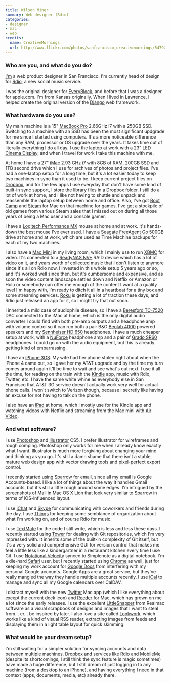 ```yaml
---
title: Wilson Miner
summary: Web designer (Rdio)
categories:
- designer
- mac
- web
credits:
  name: CreativeMornings
  url: http://www.flickr.com/photos/sanfrancisco_creativemornings/5479227521/
---
```


### Who are you, and what do you do?

[I'm](http://www.wilsonminer.com/ "Wilson's website.") a web product designer in San Francisco. I'm currently head of design for [Rdio][], a new social music service.

I was the original designer for [EveryBlock][], and before that I was a designer for apple.com. I'm from Kansas originally. When I lived in Lawrence, I helped create the original version of the [Django][] web framework.

### What hardware do you use?

My main machine is a 15" [MacBook Pro][macbook-pro] 2.66GHz i7 with a 250GB SSD. Switching to a machine with an SSD has been the most significant updgrade for me since I started using computers. It's a more noticeable difference than any RAM, processor or OS upgrade over the years. It takes time out of literally everything I do all day. I use the laptop at work with a 23" LED [Cinema Display][cinema-display], and when I travel for work I take this machine with me.

At home I have a 27" [iMac][] 2.93 GHz i7 with 8GB of RAM, 200GB SSD and 1TB second drive which I use for archives of photos and project files. I've had a one-laptop setup for a long time, but it's a lot easier today to keep two machines in sync than it used to be. I keep current project files on [Dropbox][], and for the few apps I use everyday that don't have some kind of built-in sync support, I store the library files in a Dropbox folder. I still do a lot of work at home, and I like not having to shuttle and unpack and reassemble the laptop setup between home and office. Also, I've got [Boot Camp][boot-camp] and [Steam][] for Mac on that machine for games. I've got a stockpile of old games from various Steam sales that I missed out on during all those years of being a Mac user and a console gamer.

I have a [Logitech Performance MX][performance-mouse-mx] mouse at home and at work. It's hands-down the best mouse I've ever used. I have a [Seagate FreeAgent Go][freeagent-go] 500GB drive at home and at work, which are used as Time Machine backups for each of my two machines.

I also have a [Mac Mini][mac-mini] in my living room, which I mainly use to run [XBMC][] for video. It's connected to a [ReadyNAS NV+][readynas-nv-plus] RAID device which has a lot of video on it, and years worth of collected music that I don't listen to anymore since it's all on Rdio now. I invested in this whole setup 5 years ago or so, and it's worked well since then, but it's cumbersome and expensive, and as soon the video content landscape settles down and Netflix or Amazon or Hulu or somebody can offer me enough of the content I want at a quality level I'm happy with, I'm ready to ditch it all in a heartbeat for a tiny box and some streaming services. [Roku][] is getting a lot of traction these days, and Rdio just released an app for it, so I might try that out soon.

I inherited a mild case of audiophile disease, so I have a [Beresford TC-7520][tc-7520] DAC connected to the iMac at home, which is the only digital audio converter I could find with both pre-amp outputs and a headphone amp with volume control so it can run both a pair B&O [Beolab 4000][beolab-4000] powered speakers and my [Sennheiser HD 650][hd-650] headphones. I have a much cheaper setup at work, with a [NuForce][icon-udac] headphone amp and a pair of [Grado SR60][sr60i] headphones. I could go on with the audio equipment, but this is already getting kind of embarrassing.

I have an [iPhone 3GS][iphone-3gs]. My wife had her phone stolen right about when the iPhone 4 came out, so I gave her my AT&T upgrade and by the time my turn comes around again it'll be time to wait and see what's out next. I use it all the time, for reading on the train with the [Kindle][kindle-ios] app, music with Rdio, Twitter, etc. I have the same white whine as everybody else in San Francisco that AT&T 3G service doesn't actually work very well for actual phone calls. I won't switch to Verizon though, because I secretly like having an excuse for not having to talk on the phone.

I also have an [iPad][] at home, which I mostly use for the Kindle app and watching videos with Netflix and streaming from the Mac mini with [Air Video][air-video].

### And what software?

I use [Photoshop][] and [Illustrator][] CS5. I prefer Illustrator for wireframes and rough comping. Photoshop only works for me when I already know exactly what I want. Illustrator is much more forgiving about changing your mind and thinking as you go. It's still a damn shame that there isn't a stable, mature web design app with vector drawing tools and pixel-perfect export control.

I recently started using [Sparrow][] for email, since all my email is Google Accounts-based. I like a lot of things about the way it handles Gmail accounts, but it's still a little rough around some edges. I'm intrigued by the screenshots of Mail in Mac OS X Lion that look very similar to Sparrow in terms of iOS-influenced layout.

I use [iChat][] and [Skype][] for communicating with coworkers and friends during the day. I use [Things][] for keeping some semblance of organization about what I'm working on, and of course Rdio for music.

I use [TextMate][] for the code I still write, which is less and less these days. I recently started using [Tower][] for dealing with Git repositories, which I'm very impressed with. It inherits some of the built-in complexity of Git itself, but it's a very solid and comprehensive GUI for version control that makes me feel a little less like a kindergartner in a restaurant kitchen every time I use Git. I use [Notational Velocity][notational-velocity] synced to Simplenote as a digital notebook. I'm a die-hard [Safari][] user, but I recently started using [Chrome][] as well, just for keeping my work account for [Google Docs][google-docs] from interfering with my personal Google accounts. Google Apps are a great service, but they've really mangled the way they handle multiple accounts recently. I use [iCal][] to manage and sync all my Google calendars over CalDAV.

I distract myself with the new [Twitter][twitter-mac] Mac app (which I like everything about except the current dock icon) and [Reeder][reeder] for Mac, which has grown on me a lot since the early releases. I use the excellent [LittleSnapper][] from Realmac software as a visual scrapbook of designs and images that I want to steal from... er... be inspired by later. I also love a site called [Lookwork][], which works like a kind of visual RSS reader, extracting images from feeds and displaying them in a light table layout for quick skimming.

### What would be your dream setup?

I'm still waiting for a simpler solution for syncing accounts and data between multiple machines. Dropbox and services like Rdio and MobileMe (despite its shortcomings, I still think the sync feature is magic sometimes) have made a huge difference, but I still dream of just logging in to any machine (from a desktop to an iPhone), and having everything I need in that context (apps, documents, media, etc) already there.

[beolab-4000]: http://www.beoworld.org/prod_details.asp?pid=370 "Swanky speakers."
[cinema-display]: https://en.wikipedia.org/wiki/Apple_Cinema_Display "An LCD display."
[freeagent-go]: https://www.amazon.com/Seagate-FreeAgent-Portable-External-ST905003FGA2E1-RK/dp/B001FWCDQG "A portable hard disk."
[hd-650]: https://en-us.sennheiser.com/high-quality-headphones-around-ear-audio-surround-hd-650 "Headphones."
[icon-udac]: https://billstclair.com/udac/ "A USB digital audio converter."
[imac]: https://www.apple.com/imac/ "An all-in-one computer."
[ipad]: https://www.apple.com/ipad/ "A tablet device."
[iphone-3gs]: https://en.wikipedia.org/wiki/IPhone_3GS "A 3 megapixel smartphone."
[mac-mini]: https://www.apple.com/mac-mini/ "A small desktop computer."
[macbook-pro]: https://www.apple.com/macbook-pro/ "A laptop."
[performance-mouse-mx]: https://www.logitech.com/en-us/product/performance-mouse-mx "A wireless laser mouse."
[readynas-nv-plus]: https://www.pcmag.com/article2/0,2817,2205357,00.asp "A network backup/storage solution."
[roku]: https://www.roku.com/ "A device for streaming entertainment to your TV."
[sr60i]: https://www.amazon.com/Grado-Prestige-Headphones-Discontinued-Manufacturer/dp/B0006DPMU4 "Headphones."
[tc-7520]: https://www.guru3d.com/articles_pages/beresford_tc_7520_dac_amplifier_review,1.html "A headphone DAC."
[air-video]: http://www.inmethod.com/air-video/ "Software to stream video to your iDevice."
[boot-camp]: https://en.wikipedia.org/wiki/Boot_Camp_(software) "Software to allow Macs to run Windows natively."
[chrome]: https://www.google.com/intl/en/chrome/browser/ "A WebKit-based browser, where each tab runs in its own thread."
[django]: https://www.djangoproject.com/ "A Python-based web framework."
[dropbox]: https://www.dropbox.com/ "Online syncing and storage."
[everyblock]: https://www.everyblock.com/ "A service for getting hyperlocal news."
[google-docs]: https://en.wikipedia.org/wiki/Google_Docs "A web-based office suite."
[ical]: https://en.wikipedia.org/wiki/Calendar_(Apple) "The calendar software included with macOS."
[ichat]: https://en.wikipedia.org/wiki/IChat "An AIM/Jabber client included with Mac OS X."
[illustrator]: https://www.adobe.com/products/illustrator.html "A vector graphics editor."
[kindle-ios]: https://itunes.apple.com/gb/app/kindle/id302584613 "An iPhone app for accessing Kindle content from Amazon."
[littlesnapper]: https://realmacsoftware.com/ember/ "A screen capture and collection tool for the Mac."
[lookwork]: http://lookwork.org/ "A visual aggregator."
[notational-velocity]: http://notational.net/ "A clever note-taking app for the Mac."
[photoshop]: https://www.adobe.com/products/photoshop.html "A bitmap image editor."
[rdio]: http://www.rdio.com/home/en-us/ "A music streaming service."
[reeder]: http://madeatgloria.com/brewery/silvio/reeder "A feed client for the Mac."
[safari]: https://www.apple.com/safari/ "A fast web browser."
[skype]: https://www.skype.com/en/ "Voice and video chat software."
[sparrow]: http://www.gmail.com/intl/en/mail/help/sparrow.html "A mail client for the Mac with a funky UI."
[steam]: https://store.steampowered.com/ "A digital game distribution service."
[textmate]: https://macromates.com/ "A text editor for the Mac."
[things]: https://culturedcode.com/things/ "A task management application for the Mac."
[tower]: https://www.git-tower.com/ "A Mac GUI for Git."
[twitter-mac]: https://itunes.apple.com/us/app/twitter/id409789998 "A Mac client for Twitter."
[xbmc]: https://en.wikipedia.org/wiki/XBMC "Media center software."
